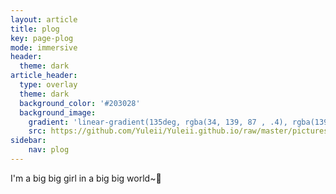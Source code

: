 ```yaml
---
layout: article
title: plog
key: page-plog
mode: immersive
header:
  theme: dark
article_header:
  type: overlay
  theme: dark
  background_color: '#203028'
  background_image:
    gradient: 'linear-gradient(135deg, rgba(34, 139, 87 , .4), rgba(139, 34, 139, .4))'
    src: https://github.com/Yuleii/Yuleii.github.io/raw/master/pictures/plog_cover.JPG
sidebar:
    nav: plog
---
```


I'm a big big girl in a big big world~:musical_note:



<!--more-->
